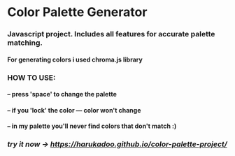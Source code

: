 # Color Palette Generator
### Javascript project. Includes all features for accurate palette matching.
#### For generating colors i used chroma.js library 
### **HOW TO USE:** 
#### – press 'space' to change the palette 
#### – if you 'lock' the color — color won't change
#### – in my palette you'll never find colors that don't match :)
### ***try it now → https://harukadoo.github.io/color-palette-project/***
